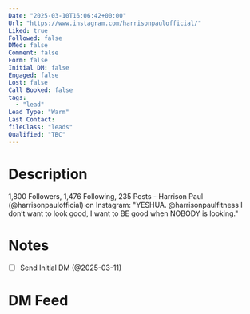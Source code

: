 ```yaml
---
Date: "2025-03-10T16:06:42+00:00"
Url: "https://www.instagram.com/harrisonpaulofficial/"
Liked: true
Followed: false
DMed: false
Comment: false
Form: false
Initial DM: false
Engaged: false
Lost: false
Call Booked: false
tags:
  - "lead"
Lead Type: "Warm"
Last Contact:
fileClass: "leads"
Qualified: "TBC"
---
```

# Description
1,800 Followers, 1,476 Following, 235 Posts - Harrison Paul (@harrisonpaulofficial) on Instagram: "YESHUA.
@harrisonpaulfitness 
I don’t want to look good, I want to BE good when NOBODY is looking."
# Notes
- [ ] Send Initial DM (@2025-03-11)
# DM Feed